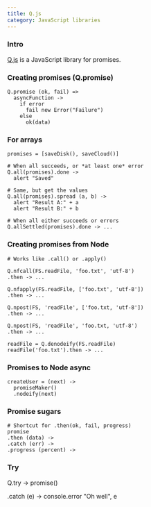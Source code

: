 ```yaml
---
title: Q.js
category: JavaScript libraries
---
```


### Intro

[Q.js](https://github.com/kriskowal/q/wiki/API-Reference) is a JavaScript library for promises. 

### Creating promises (Q.promise)

    Q.promise (ok, fail) =>
      asyncFunction ->
        if error
          fail new Error("Failure")
        else
          ok(data)

### For arrays

    promises = [saveDisk(), saveCloud()]

    # When all succeeds, or *at least one* error
    Q.all(promises).done ->
      alert "Saved"

    # Same, but get the values
    Q.all(promises).spread (a, b) ->
      alert "Result A:" + a
      alert "Result B:" + b

    # When all either succeeds or errors
    Q.allSettled(promises).done -> ...


### Creating promises from Node

    # Works like .call() or .apply()

    Q.nfcall(FS.readFile, 'foo.txt', 'utf-8')
    .then -> ...

    Q.nfapply(FS.readFile, ['foo.txt', 'utf-8'])
    .then -> ...

    Q.npost(FS, 'readFile', ['foo.txt, 'utf-8'])
    .then -> ...

    Q.npost(FS, 'readFile', 'foo.txt, 'utf-8')
    .then -> ...

    readFile = Q.denodeify(FS.readFile)
    readFile('foo.txt').then -> ...

### Promises to Node async

    createUser = (next) ->
      promiseMaker()
      .nodeify(next)

### Promise sugars

    # Shortcut for .then(ok, fail, progress)
    promise
    .then (data) ->
    .catch (err) ->
    .progress (percent) ->

### Try

  Q.try ->
    promise()

  .catch (e) ->
    console.error "Oh well", e


